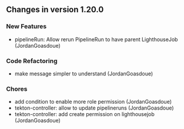 
## Changes in version 1.20.0

### New Features

* pipelineRun: Allow rerun PipelineRun to have parent LighthouseJob (JordanGoasdoue)

### Code Refactoring

* make message simpler to understand (JordanGoasdoue)

### Chores

* add condition to enable more role permission (JordanGoasdoue)
* tekton-controller: allow to update pipelineruns (JordanGoasdoue)
* tekton-controller: add create permission on lighthousejob (JordanGoasdoue)
